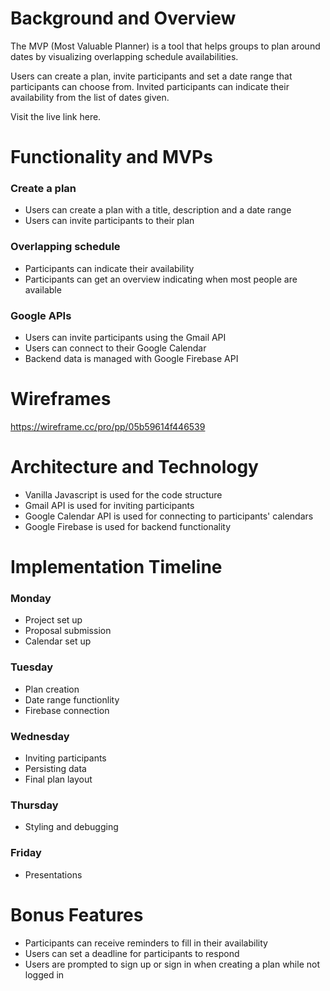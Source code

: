 # Background and Overview 
The MVP (Most Valuable Planner) is a tool that helps groups to plan around dates by visualizing overlapping schedule availabilities. 

Users can create a plan, invite participants and set a date range that participants can choose from. Invited participants can indicate their availability from the list of dates given. 

Visit the live link here.

# Functionality and MVPs 
### Create a plan
* Users can create a plan with a title, description and a date range
* Users can invite participants to their plan

### Overlapping schedule
* Participants can indicate their availability
* Participants can get an overview indicating when most people are available

### Google APIs
* Users can invite participants using the Gmail API
* Users can connect to their Google Calendar
* Backend data is managed with Google Firebase API

# Wireframes 
https://wireframe.cc/pro/pp/05b59614f446539

# Architecture and Technology 
* Vanilla Javascript is used for the code structure
* Gmail API is used for inviting participants
* Google Calendar API is used for connecting to participants' calendars
* Google Firebase is used for backend functionality

# Implementation Timeline 
### Monday
* Project set up
* Proposal submission
* Calendar set up

### Tuesday
* Plan creation
* Date range functionlity
* Firebase connection

### Wednesday
* Inviting participants
* Persisting data
* Final plan layout

### Thursday
* Styling and debugging

### Friday
* Presentations

# Bonus Features
* Participants can receive reminders to fill in their availability
* Users can set a deadline for participants to respond
* Users are prompted to sign up or sign in when creating a plan while not logged in